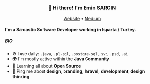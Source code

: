 <h3 align="center">👋 Hi there! I'm Emin SARGIN</h3>
<p align="center">
  <a href="https://www.eminsargin.com.tr">Website</a> •
  <a href="https://medium.com/@eminsargin">Medium</a>
</p>

#### I'm a Sarcastic Software Developer working in Isparta / Turkey.
 

##### BIO

- ⚙️ I use daily: `.java`, `.pl-sql`, `.postgre-sql`,`.svg`, `.psd`, `.ai`
- 🌍 I'm mostly active within the **Java Community**
- 🌱 Learning all about **Open Source**
- 💬 Ping me about **design**, **branding**, **laravel**, **development**, **design thinking**
 


